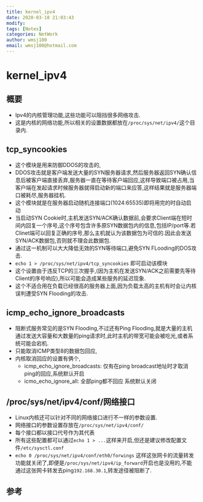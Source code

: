```yaml
---
title: kernel_ipv4
date: 2020-03-18 21:03:43
modify: 
tags: [Notes]
categories: NetWork
author: wmsj100
email: wmsj100@hotmail.com
---
```


# kernel_ipv4

## 概要

- Ipv4的内核管理功能,这些功能可以阻挡很多网络攻击.
- 这是内核的网络功能,所以相关的设置数据都放在`/proc/sys/net/ipv4/`这个目录内.

## tcp_syncookies

- 这个模块是用来防御DDOS的攻击的,
- DDOS攻击就是客户端发送大量的SYN服务器请求,然后服务器返回SYN确认信息后被客户端直接丢弃,服务器一直在等待客户端回应,这样导致端口被占用,当客户端在发起请求时候服务器就得启动新的端口来应答,这样结果就是服务器端口被耗尽,服务器挂机.
- 这个模块就是在服务器启动随机连接端口(1024:65535)即将用完的时自动启动
- 当启动SYN Cookie时,主机发送SYN/ACK确认数据前,会要求Client端在短时间内回复一个序号,这个序号包含许多原SYN数据包内的信息,包括IP/port等.若Clinet端可以回复正确的序号,那么主机就认为该数据包为可信的.因此会发送SYN/ACK数据包,否则就不理会此数据包.
- 通过这一机制可以大大降低无效的SYN等待端口,避免SYN FLooding的DOS攻击.
- `echo 1 > /proc/sys/net/ipv4/tcp_syncookies` 即可启动该模块
- 这个设置由于违反TCP的三次握手,(因为主机在发送SYN/ACK之前需要先等待Client的序号响应),所以可能会造成某些服务的延迟现象.
- 这个不适合用在负载已经很高的服务器上面,因为负载太高的主机有时会让内核误判遭受SYN Flooding的攻击.

## icmp_echo_ignore_broadcasts

- 阻断式服务常见的是SYN Flooding,不过还有Ping Flooding,就是大量的主机通过发送大容量和大数量的ping请求时,此时主机的带宽可能会被吃光,或者系统可能会宕机.
- 只能取消ICMP类型8的数据包回应,
- 内核取消回应的设置有俩个,
	- icmp_echo_ignore_broadcasts: 仅有在ping broadcast地址时才取消ping的回应,系统默认开启
	- icmo_echo_ignore_all: 全部ping都不回应 系统默认关闭

## /proc/sys/net/ipv4/conf/网络接口

- Linux内核还可以针对不同的网络接口进行不一样的参数设置.
- 网络接口的参数设置存放在`/proc/sys/net/ipv4/conf/`
- 每个接口都以接口代号作为其代表
- 所有这些配置都可以通过`echo 1 > ...`这样来开启,但还是建议修改配置文件`/etc/sysctl.conf`
- `echo 0 /proc/sys/net/ipv4/conf/eth0/forwings` 这样这张网卡的流量转发功能就关闭了,即便是`/proc/sys/net/ipv4/ip_forward`开启也是没用的,不能通过这张网卡转发去ping`192.168.30.1`,转发途径被阻断了.

## 参考

